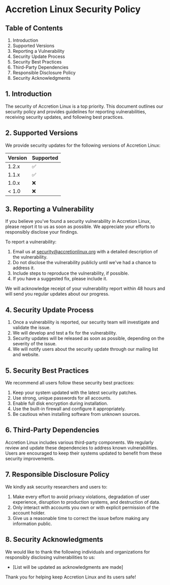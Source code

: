 # Accretion Linux Security Policy

## Table of Contents

1. Introduction
2. Supported Versions
3. Reporting a Vulnerability
4. Security Update Process
5. Security Best Practices
6. Third-Party Dependencies
7. Responsible Disclosure Policy
8. Security Acknowledgments

## 1. Introduction

The security of Accretion Linux is a top priority. This document outlines our security policy and provides guidelines for reporting vulnerabilities, receiving security updates, and following best practices.

## 2. Supported Versions

We provide security updates for the following versions of Accretion Linux:

| Version | Supported          |
| ------- | ------------------ |
| 1.2.x   | :white_check_mark: |
| 1.1.x   | :white_check_mark: |
| 1.0.x   | :x:                |
| < 1.0   | :x:                |

## 3. Reporting a Vulnerability

If you believe you've found a security vulnerability in Accretion Linux, please report it to us as soon as possible. We appreciate your efforts to responsibly disclose your findings.

To report a vulnerability:

1. Email us at security@accretionlinux.org with a detailed description of the vulnerability.
2. Do not disclose the vulnerability publicly until we've had a chance to address it.
3. Include steps to reproduce the vulnerability, if possible.
4. If you have a suggested fix, please include it.

We will acknowledge receipt of your vulnerability report within 48 hours and will send you regular updates about our progress.

## 4. Security Update Process

1. Once a vulnerability is reported, our security team will investigate and validate the issue.
2. We will develop and test a fix for the vulnerability.
3. Security updates will be released as soon as possible, depending on the severity of the issue.
4. We will notify users about the security update through our mailing list and website.

## 5. Security Best Practices

We recommend all users follow these security best practices:

1. Keep your system updated with the latest security patches.
2. Use strong, unique passwords for all accounts.
3. Enable full disk encryption during installation.
4. Use the built-in firewall and configure it appropriately.
5. Be cautious when installing software from unknown sources.

## 6. Third-Party Dependencies

Accretion Linux includes various third-party components. We regularly review and update these dependencies to address known vulnerabilities. Users are encouraged to keep their systems updated to benefit from these security improvements.

## 7. Responsible Disclosure Policy

We kindly ask security researchers and users to:

1. Make every effort to avoid privacy violations, degradation of user experience, disruption to production systems, and destruction of data.
2. Only interact with accounts you own or with explicit permission of the account holder.
3. Give us a reasonable time to correct the issue before making any information public.

## 8. Security Acknowledgments

We would like to thank the following individuals and organizations for responsibly disclosing vulnerabilities to us:

- [List will be updated as acknowledgments are made]

Thank you for helping keep Accretion Linux and its users safe!

